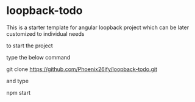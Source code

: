 # loopback-todo
This is a starter template for angular loopback project which can be later customized to individual needs

to start the project 

type the below command

git clone https://github.com/Phoenix26ify/loopback-todo.git

and type

npm start
